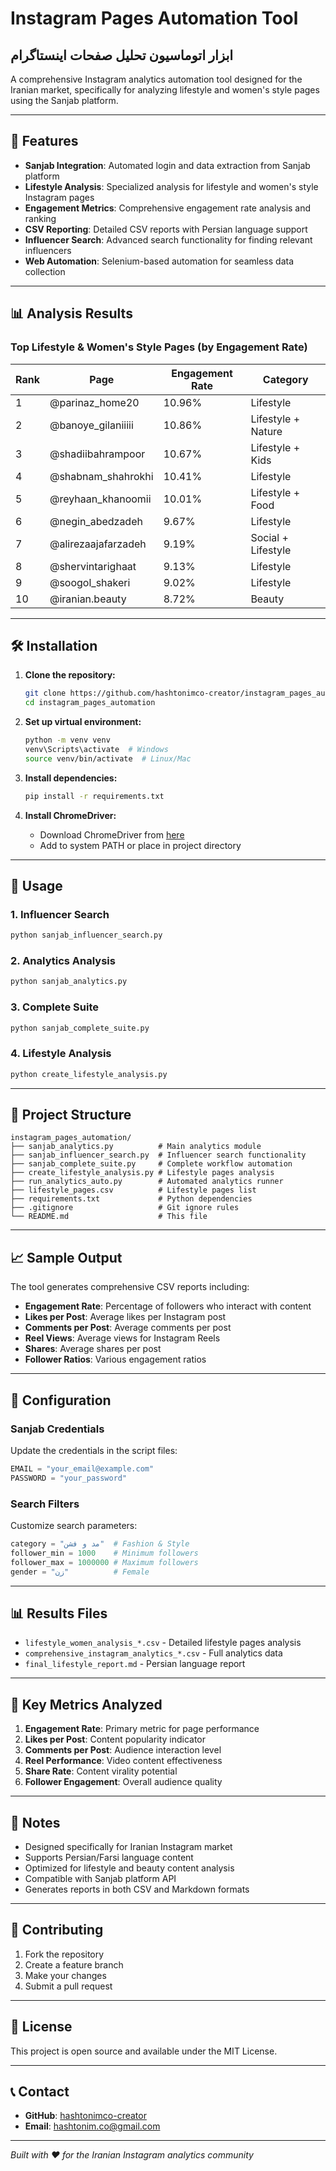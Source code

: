 # Instagram Pages Automation Tool
## ابزار اتوماسیون تحلیل صفحات اینستاگرام

A comprehensive Instagram analytics automation tool designed for the Iranian market, specifically for analyzing lifestyle and women's style pages using the Sanjab platform.

---

## 🚀 Features

- **Sanjab Integration**: Automated login and data extraction from Sanjab platform
- **Lifestyle Analysis**: Specialized analysis for lifestyle and women's style Instagram pages
- **Engagement Metrics**: Comprehensive engagement rate analysis and ranking
- **CSV Reporting**: Detailed CSV reports with Persian language support
- **Influencer Search**: Advanced search functionality for finding relevant influencers
- **Web Automation**: Selenium-based automation for seamless data collection

---

## 📊 Analysis Results

### Top Lifestyle & Women's Style Pages (by Engagement Rate)

| Rank | Page | Engagement Rate | Category |
|------|------|----------------|----------|
| 1 | @parinaz_home20 | 10.96% | Lifestyle |
| 2 | @banoye_gilaniiiii | 10.86% | Lifestyle + Nature |
| 3 | @shadiibahrampoor | 10.67% | Lifestyle + Kids |
| 4 | @shabnam_shahrokhi | 10.41% | Lifestyle |
| 5 | @reyhaan_khanoomii | 10.01% | Lifestyle + Food |
| 6 | @negin_abedzadeh | 9.67% | Lifestyle |
| 7 | @alirezaajafarzadeh | 9.19% | Social + Lifestyle |
| 8 | @shervintarighaat | 9.13% | Lifestyle |
| 9 | @soogol_shakeri | 9.02% | Lifestyle |
| 10 | @iranian.beauty | 8.72% | Beauty |

---

## 🛠️ Installation

1. **Clone the repository:**
   ```bash
   git clone https://github.com/hashtonimco-creator/instagram_pages_automation.git
   cd instagram_pages_automation
   ```

2. **Set up virtual environment:**
   ```bash
   python -m venv venv
   venv\Scripts\activate  # Windows
   source venv/bin/activate  # Linux/Mac
   ```

3. **Install dependencies:**
   ```bash
   pip install -r requirements.txt
   ```

4. **Install ChromeDriver:**
   - Download ChromeDriver from [here](https://chromedriver.chromium.org/)
   - Add to system PATH or place in project directory

---

## 🎯 Usage

### 1. Influencer Search
```bash
python sanjab_influencer_search.py
```

### 2. Analytics Analysis
```bash
python sanjab_analytics.py
```

### 3. Complete Suite
```bash
python sanjab_complete_suite.py
```

### 4. Lifestyle Analysis
```bash
python create_lifestyle_analysis.py
```

---

## 📁 Project Structure

```
instagram_pages_automation/
├── sanjab_analytics.py          # Main analytics module
├── sanjab_influencer_search.py  # Influencer search functionality
├── sanjab_complete_suite.py     # Complete workflow automation
├── create_lifestyle_analysis.py # Lifestyle pages analysis
├── run_analytics_auto.py        # Automated analytics runner
├── lifestyle_pages.csv          # Lifestyle pages list
├── requirements.txt             # Python dependencies
├── .gitignore                   # Git ignore rules
└── README.md                    # This file
```

---

## 📈 Sample Output

The tool generates comprehensive CSV reports including:

- **Engagement Rate**: Percentage of followers who interact with content
- **Likes per Post**: Average likes per Instagram post
- **Comments per Post**: Average comments per post
- **Reel Views**: Average views for Instagram Reels
- **Shares**: Average shares per post
- **Follower Ratios**: Various engagement ratios

---

## 🔧 Configuration

### Sanjab Credentials
Update the credentials in the script files:
```python
EMAIL = "your_email@example.com"
PASSWORD = "your_password"
```

### Search Filters
Customize search parameters:
```python
category = "مد و فشن"  # Fashion & Style
follower_min = 1000    # Minimum followers
follower_max = 1000000 # Maximum followers
gender = "زن"          # Female
```

---

## 📊 Results Files

- `lifestyle_women_analysis_*.csv` - Detailed lifestyle pages analysis
- `comprehensive_instagram_analytics_*.csv` - Full analytics data
- `final_lifestyle_report.md` - Persian language report

---

## 🌟 Key Metrics Analyzed

1. **Engagement Rate**: Primary metric for page performance
2. **Likes per Post**: Content popularity indicator
3. **Comments per Post**: Audience interaction level
4. **Reel Performance**: Video content effectiveness
5. **Share Rate**: Content virality potential
6. **Follower Engagement**: Overall audience quality

---

## 📝 Notes

- Designed specifically for Iranian Instagram market
- Supports Persian/Farsi language content
- Optimized for lifestyle and beauty content analysis
- Compatible with Sanjab platform API
- Generates reports in both CSV and Markdown formats

---

## 🤝 Contributing

1. Fork the repository
2. Create a feature branch
3. Make your changes
4. Submit a pull request

---

## 📄 License

This project is open source and available under the MIT License.

---

## 📞 Contact

- **GitHub**: [hashtonimco-creator](https://github.com/hashtonimco-creator)
- **Email**: hashtonim.co@gmail.com

---

*Built with ❤️ for the Iranian Instagram analytics community*